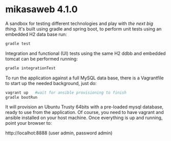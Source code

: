 mikasaweb 4.1.0
========================

A sandbox for testing different technologies and play with *the next big thing*. It's built using gradle and spring boot, to perform unit tests using an embedded H2 data base run:
```bash
gradle test
```
Integration and functional (UI) tests using the same H2 ddbb and embedded tomcat can be performed running:
```bash
gradle integrationTest
```
To run the application against a full MySQL data base, there is a Vagrantfile to start up the needed background, just do:

```bash
vagrant up   #wait for ansible provisioning to finish
gradle bootRun
```
It will provision an Ubuntu Trusty 64bits with a pre-loaded mysql database, ready to use from the application. Of course, you need to have vagrant and ansible installed on your host machine. Once everything is up and running, point your browser to:

http://localhot:8888 (user admin, password admin)

